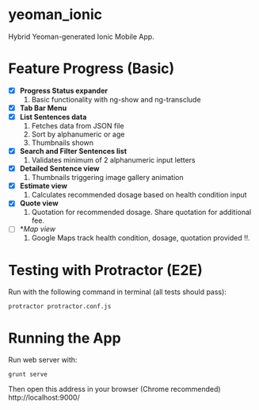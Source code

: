 yeoman_ionic
============

Hybrid Yeoman-generated Ionic Mobile App.

Feature Progress (Basic)
=============================
    
- [x] **Progress Status expander**
  1. Basic functionality with ng-show and ng-transclude
- [x] **Tab Bar Menu**
- [x] **List Sentences data**
  1. Fetches data from JSON file
  2. Sort by alphanumeric or age
  2. Thumbnails shown
- [x] **Search and Filter Sentences list**
  1. Validates minimum of 2 alphanumeric input letters
- [x] **Detailed Sentence view**
  1. Thumbnails triggering image gallery animation
- [x] **Estimate view**
  1. Calculates recommended dosage based on health condition input
- [x] **Quote view**
  1. Quotation for recommended dosage. Share quotation for additional fee.
- [ ] **Map view*
  1. Google Maps track health condition, dosage, quotation provided  :bangbang:.


Testing with Protractor (E2E)
=============================
Run with the following command in terminal (all tests should pass):
```
protractor protractor.conf.js
```

Running the App
===============
Run web server with: 
```
grunt serve
```
Then open this address in your browser (Chrome recommended) http://localhost:9000/

